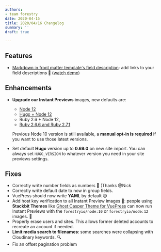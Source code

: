 ```yaml
---
authors:
- team forestry
date: 2020-04-15
title: 2020/04/16 Changelog
summary: ''
draft: true

---
```

## Features

* [Markdown in front matter template's field description](https://portal.productboard.com/forestry/1-forestry-io-roadmap/c/87-allow-links-in-field-description):  add links to your field descriptions 🔗 ([watch demo](https://www.loom.com/share/776b2233d51e4bba91741885c0143dbb))

## Enhancements

* **Upgrade our Instant Previews** images, new defaults are:
  * [Node 12](https://hub.docker.com/r/forestryio/node "Our node image on Docker Hub")
  * [Hugo + Node 12](https://hub.docker.com/r/forestryio/hugo "Our Hugo Image on Docker Hub") 
  * Ruby 2.6 + Node 12,
  * [Ruby 2.6.6 and Ruby 2.7.1](https://hub.docker.com/r/forestryio/ruby "Our Ruby image on Docker Hub") 

  Previous Node 10 version is still available, a **manual opt-in is required** if you want to use those latest versions.
* Set default **Hugo** version up to **0.69.0** on new site import. You can always set `HUGO_VERSION` to whatever version you need in your site previews settings.

## Fixes

* Correctly write number fields as numbers 🔢 (Thanks @Nick
* Correctly write default date to now in group fields.
* VuePress should now write **YAML** by default 😅
* Add host key verification to all Instant Preview images 🔑: people using **Stackbit Themes** like [Ghost Casper Theme for VuePress](https://github.com/alexander-heimbuch/vuepress-theme-casper) can now run Instant Previews with the `forestryio/node:10` or `forestryio/node:12` images. 👀
* Properly erase users and sites. This allows former deleted accounts to recreate an account if needed.
* **Limit media search to filenames**: some searches were collapsing with Cloudinary keywords. 🔍
* Fix an offset pagination problem